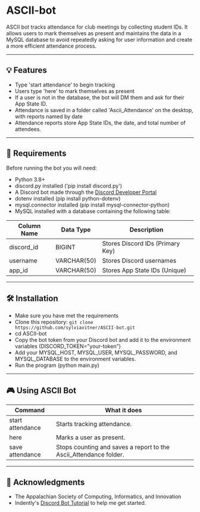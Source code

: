 # ASCII-bot
ASCII bot tracks attendance for club meetings by collecting student IDs. It allows users to mark themselves as present and maintains the data in a MySQL database to avoid repeatedly asking for user information and create a more efficient attendance process. 

---
## 💡 Features
- Type 'start attendance' to begin tracking
- Users type 'here' to mark themselves as present
- If a user is not in the database, the bot will DM them and ask for their App State ID.
- Attendance is saved in a folder called 'Ascii_Attendance' on the desktop, with reports named by date
- Attendance reports store App State IDs, the date, and total number of attendees.
  
---
## 📌 Requirements
Before running the bot you will need:
- Python 3.8+
- discord.py installed ('pip install discord.py')
- A Discord bot made through the [Discord Developer Portal](https://discord.com/developers/applications)
- dotenv installed (pip install python-dotenv)
- mysql.connector installed (pip install mysql-connector-python)
- MySQL installed with a database containing the following table:

| Column Name | Data Type     | Description                                |
|-------------|---------------|--------------------------------------------|
| discord_id  | BIGINT        | Stores Discord IDs (Primary Key)           |
| username    | VARCHAR(50)   | Stores Discord usernames                   |
| app_id      | VARCHAR(50)   | Stores App State IDs (Unique)              |


---
## 🛠️ Installation 
- Make sure you have met the requirements
- Clone this repository: ```git clone https://github.com/sylviavitner/ASCII-bot.git```
- cd ASCII-bot
- Copy the bot token from your Discord bot and add it to the environment variables (DISCORD_TOKEN="your-token")
- Add your MYSQL_HOST, MYSQL_USER, MYSQL_PASSWORD, and MYSQL_DATABASE to the environment variables.
- Run the program (python main.py)

---
## 🎮 Using ASCII Bot
|Command           | What it does                                                      |
|------------------|-------------------------------------------------------------------|
|start attendance  |Starts tracking attendance.                                        |
|here              |Marks a user as present.                                           |
|save attendance   |Stops counting and saves a report to the Ascii_Attendance folder.  |

---
## 📢 Acknowledgments
- The Appalachian Society of Computing, Informatics, and Innovation
- Indently's [Discord Bot Tutorial](https://www.youtube.com/watch?v=UYJDKSah-Ww) to help me get started.

  
